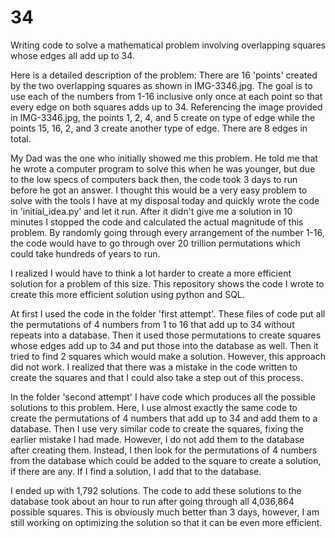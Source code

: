 # 34
Writing code to solve a mathematical problem involving overlapping squares whose edges all add up to 34. 

Here is a detailed description of the problem:
There are 16 'points' created by the two overlapping squares as shown in IMG-3346.jpg. The goal is to use each of the numbers from 1-16 inclusive only once at each point so that every edge on both squares adds up to 34. Referencing the image provided in IMG-3346.jpg, the points 1, 2, 4, and 5 create on type of edge while the points 15, 16, 2, and 3 create another type of edge. There are 8 edges in total.

My Dad was the one who initially showed me this problem. He told me that he wrote a computer program to solve this when he was younger, but due to the low specs of computers back then, the code took 3 days to run before he got an answer. I thought this would be a very easy problem to solve with the tools I have at my disposal today and quickly wrote the code in 'initial_idea.py' and let it run. After it didn't give me a solution in 10 minutes I stopped the code and calculated the actual magnitude of this problem. By randomly going through every arrangement of the number 1-16, the code would have to go through over 20 trillion permutations which could take hundreds of years to run.

I realized I would have to think a lot harder to create a more efficient solution for a problem of this size. This repository shows the code I wrote to create this more efficient solution using python and SQL.

At first I used the code in the folder 'first attempt'. These files of code put all the permutations of 4 numbers from 1 to 16 that add up to 34 without repeats into a database. Then it used those permutations to create squares whose edges add up to 34 and put those into the database as well. Then it tried to find 2 squares which would make a solution. However, this approach did not work. I realized that there was a mistake in the code written to create the squares and that I could also take a step out of this process.

In the folder 'second attempt' I have code which produces all the possible solutions to this problem. Here, I use almost exactly the same code to create the permutations of 4 numbers that add up to 34 and add them to a database. Then I use very similar code to create the squares, fixing the earlier mistake I had made. However, I do not add them to the database after creating them. Instead, I then look for the permutations of 4 numbers from the database which could be added to the square to create a solution, if there are any. If I find a solution, I add that to the database. 

I ended up with 1,792 solutions. The code to add these solutions to the database took about an hour to run after going through all 4,036,864 possible squares. This is obviously much better than 3 days, however, I am still working on optimizing the solution so that it can be even more efficient.


